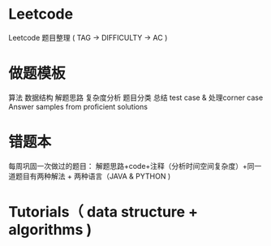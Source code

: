# Leetcode
Leetcode 题目整理 ( TAG -> DIFFICULTY -> AC ) 

# 做题模板
算法
数据结构
解题思路
复杂度分析
题目分类
总结
test case & 处理corner case
Answer samples from proficient solutions 

# 错题本
每周巩固一次做过的题目： 解题思路+code+注释（分析时间空间复杂度）+同一道题目有两种解法 + 两种语言（JAVA & PYTHON )

# Tutorials（ data structure + algorithms )

